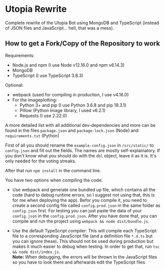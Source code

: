 # Utopia Rewrite

Complete rewrite of the Utopia Bot using MongoDB and TypeScript (instead of JSON files and JavaScript... hell, that was a mess).

## How to get a Fork/Copy of the Repository to work

Requirements:
* Node.js and npm (I use Node v12.16.0 and npm v6.14.3)
* MongoDB
* TypeScript (I use TypeScript 3.8.3)

Optional:
* webpack (used for compiling in production, I use v4.16.0)
* For the imageplotting:
  * Python 3+ and pip (I use Python 3.6.8 and pip 19.3.1)
  * Pillow (Python Image library, I used v6.2.1)
  * Requests (I use 2.22.0)

A more detailed list with all additional dev-dependencies and more can be found in the files `package.json` and `package-lock.json` (Node) and `requirements.txt` (Python)

First of all you should rename the `example-config.json` in `/src/static/` to `config.json` and fill out the fields. 
The names are mostly self-explainatory. 
If you don't know what you should do with the `dbl` object, leave it as it is. 
It's only needed for the voting streaks.

After that run `npm install` in the command line.

You have two options when compiling the code: 

* Use webpack and generate one bundled up file, which contains all the code 
  (hard to debug runtime errors, so I suggest not using that, this is for me when deploying the app).
  Befor you compile it, you need to create a second config file called `config.prod.json` in the same folder as `config.json` first.
  For testing you can just paste the data of your `config.json` in the `config.prod.json`.
  After you have done that, you can compile and run the project using `webpack && node dist/bundle.js`.

* Use the default TypeScript compiler: This will compile each TypeScript file to a corresponding JavaScript file 
  (and a definition file `*.d.ts` but you can ignore these).
  This should not be used during production but makes it much easier to debug when testing.
  In order to get that, run `tsc && node dist/index.js`.<br />
  **Note:** When debugging, the errors will be thrown in the JavaScript files so you have to look there and afterwards edit the TypeScript files
